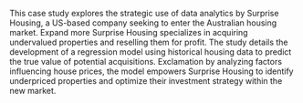 This case study explores the strategic use of data analytics by Surprise Housing, a US-based company seeking to enter the Australian housing market. Expand more Surprise Housing specializes in acquiring undervalued properties and reselling them for profit. The study details the development of a regression model using historical housing data to predict the true value of potential acquisitions. Exclamation by analyzing factors influencing house prices, the model empowers Surprise Housing to identify underpriced properties and optimize their investment strategy within the new market.

